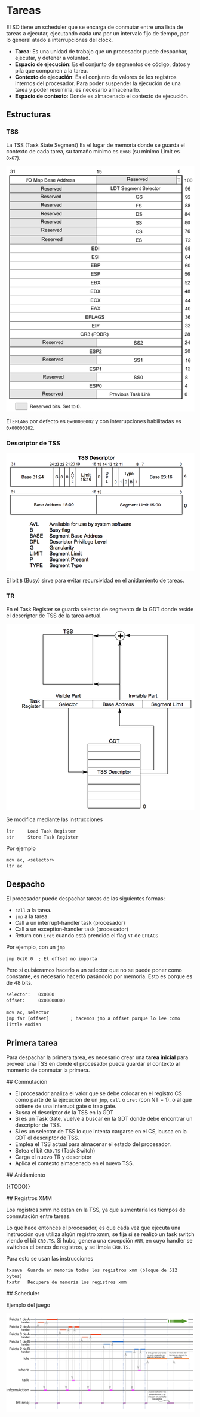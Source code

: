 # Tareas

El SO tiene un scheduler que se encarga de conmutar entre una lista de tareas
a ejecutar, ejecutando cada una por un intervalo fijo de tiempo, por lo general
atado a interrupciones del clock.

- **Tarea**: Es una unidad de trabajo que un procesador puede despachar,
  ejecutar, y detener a voluntad.
- **Espacio de ejecución**: Es el conjunto de segmentos de código, datos y pila
  que componen a la tarea.
- **Contexto de ejecución**: Es el conjunto de valores de los registros internos
  del procesador. Para poder suspender la ejecución de una tarea y poder
  resumirla, es necesario almacenarlo.
- **Espacio de contexto**: Donde es almacenado el contexto de ejecución.

## Estructuras

### TSS

La TSS (Task State Segment) Es el lugar de memoria donde se guarda el contexto
de cada tarea, su tamaño mínimo es `0x68` (su mínimo Limit es `0x67`).

![TSS](img/tareas/tss.png)

El `EFLAGS` por defecto es `0x00000002` y con interrupciones habilitadas es
`0x00000202`.

### Descriptor de TSS

![Descriptor de TSS](img/tareas/tss_descriptor.png)

El bit `B` (Busy) sirve para evitar recursividad en el anidamiento de tareas.

### TR

En el Task Register se guarda selector de segmento de la GDT donde reside el
descriptor de TSS de la tarea actual.

![TR](img/tareas/tr.png)

Se modifica mediante las instrucciones

    ltr     Load Task Register
    str     Store Task Register

Por ejemplo

    mov ax, <selector>
    ltr ax

## Despacho

El procesador puede despachar tareas de las siguientes formas:

- `call` a la tarea.
- `jmp` a la tarea.
- Call a un interrupt-handler task (procesador)
- Call a un exception-handler task (procesador)
- Return con `iret` cuando está prendido el flag `NT` de `EFLAGS`

Por ejemplo, con un `jmp`

```x86asm
jmp 0x20:0  ; El offset no importa
```

Pero si quisieramos hacerlo a un selector que no se puede poner como constante,
es necesario hacerlo pasándolo por memoria. Esto es porque es de 48 bits.

```x86asm
selector:   0x0000
offset:     0x00000000

mov ax, selector
jmp far [offset]        ; hacemos jmp a offset porque lo lee como little endian
```

## Primera tarea

Para despachar la primera tarea, es necesario crear una **tarea inicial** para
proveer una TSS en donde el procesador pueda guardar el contexto al momento
de conmutar la primera.

## Conmutación

- El procesador analiza el valor que se debe colocar en el registro CS como
  parte de la ejecución de un `jmp`, `call` o `iret` (con NT = 1).
  o al que obtiene de una interrupt gate o trap gate.
- Busca el descriptor de la TSS en la GDT
- Si es un Task Gate, vuelve a buscar en la GDT donde debe encontrar un
  descriptor de TSS.
- Si es un selector de TSS lo que intenta cargarse en el CS, busca en la GDT
  el descriptor de TSS.
- Emplea el TSS actual para almacenar el estado del procesador.
- Setea el bit `CR0.TS` (Task Switch)
- Carga el nuevo TR y descriptor
- Aplica el contexto almacenado en el nuevo TSS.
  
## Anidamiento

{{TODO}}

## Registros XMM

Los registros xmm no están en la TSS, ya que aumentaría los tiempos de
conmutación entre tareas.

Lo que hace entonces el procesador, es que cada vez que ejecuta una instrucción
que utiliza algún registro xmm, se fija si se realizó un task switch viendo
el bit `CR0.TS`. Si hubo, genera una excepción `#NM`, en cuyo handler se
switchea el banco de registros, y se limpia `CR0.TS`.

Para esto se usan las instrucciones

    fxsave  Guarda en memoria todos los registros xmm (bloque de 512 bytes)
    fxstr   Recupera de memoria los registros xmm

## Scheduler

Ejemplo del juego

![Ejemplo de scheduler](img/tareas/scheduler.png)

